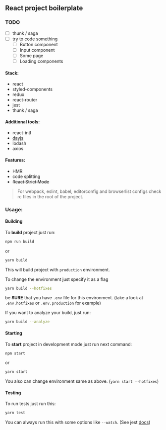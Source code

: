 ## React project boilerplate

### TODO
- [ ] thunk / saga
- [ ] try to code something
  - [ ] Button component
  - [ ] Input component
  - [ ] Some page
  - [ ] Loading components

#### Stack:
- react
- styled-components
- redux
- react-router
- jest
- thunk / saga

#### Additional tools:
- react-intl
- [dayjs](https://github.com/iamkun/dayjs)
- lodash
- axios

#### Features:
- HMR
- code splitting
- ~~React Strict Mode~~

> For webpack, eslint, babel, editorconfig and browserlist configs check rc files in the root of the project.

### Usage:

#### Building

To **build** project just run:
```bash
npm run build
```

or

```bash
yarn build
```

This will build project with `production` environment.

To change the environment just specify it as a flag
```bash
yarn build --hotfixes
```

be **SURE** that you have `.env` file for this environment. (take a look at `.env.hotfixes` or `.env.production` for example)

If you want to analyze your build, just run:
```bash
yarn build --analyze
```

#### Starting

To **start** project in development mode just run next command:

```bash
npm start
```

or

```bash
yarn start
```

You also can change environment same as above. (`yarn start --hotfixes`)

#### Testing

To run tests just run this:
```bash
yarn test
```

You can always run this with some options like `--watch`. (See jest [docs](https://jestjs.io/docs/en/cli))
